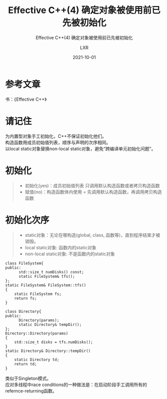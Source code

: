 ﻿---
layout:     post
title:   Effective C++(4) 确定对象被使用前已先被初始化
subtitle:   Effective C++(4) 确定对象被使用前已先被初始化
date:       2021-10-01
author:     LXR
header-img: img/post-bg-re-vs-ng2.jpg
catalog: true
tags:
    - Effective C++
    - 确定对象被使用前已先被初始化
---

# 参考文章
书：《Effective C++》

# 请记住
为内置型对象手工初始化，C++不保证初始化他们。  
构造函数用成员初始值列表，顺序与声明的次序相同。  
以local static对象替换non-local static对象，避免“跨编译单元初始化问题”。  

# 初始化
> * 初始化(yes)：成员初始值列表
    只调用默认构造函数或者拷贝构造函数
> * 赋值(no)：构造函数体内使用 =
    先调用默认构造函数，再调用拷贝构造函数

# 初始化次序
> * static对象：无论在哪构造(global, class, 函数等)，直到程序结束才被销毁。  
> * local static对象: 函数内的static对象
> * non-local static对象: 不是函数内的static对象

```
class FileSystem{
public:
      std::size_t numDisks() const;
      static FileSystem& tfs();
};
static FileSystem& FileSystem::tfs()
{
    static FileSystem fs;
    return fs;
}

class Directory{
public:
      Directory(params);
      static Directory& tempDir();
};
Directory::Directory(params)
{
    std::size_t disks = tfs.numDisks();
}
static Directory& Directory::tempDir()
{
    static Directory td;
    return td;
}
```
类似于Singleton模式。  
应对多线程中race conditions的一种做法是：在启动阶段手工调用所有的refernce-returning函数。

